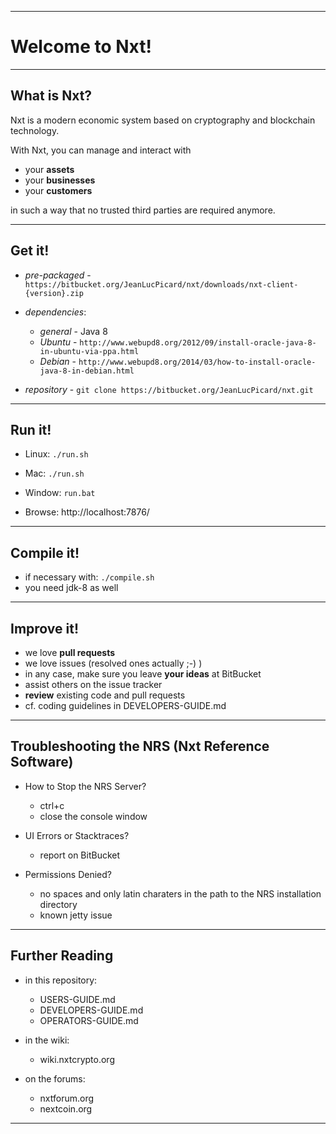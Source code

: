 ----
# Welcome to Nxt! #

----
## What is Nxt? ##
Nxt is a modern economic system based on cryptography and blockchain technology.

With Nxt, you can manage and interact with

 - your **assets**
 - your **businesses**
 - your **customers**

in such a way that no trusted third parties are required anymore.

----
## Get it! ##

  - *pre-packaged* - `https://bitbucket.org/JeanLucPicard/nxt/downloads/nxt-client-{version}.zip`

  - *dependencies*:
    - *general* - Java 8
    - *Ubuntu* - `http://www.webupd8.org/2012/09/install-oracle-java-8-in-ubuntu-via-ppa.html`
    - *Debian* - `http://www.webupd8.org/2014/03/how-to-install-oracle-java-8-in-debian.html`

  - *repository* - `git clone https://bitbucket.org/JeanLucPicard/nxt.git`
  
----
## Run it! ##

  - Linux: `./run.sh`
  - Mac: `./run.sh`
  - Window: `run.bat`

  - Browse: http://localhost:7876/

----
## Compile it! ##

  - if necessary with: `./compile.sh`
  - you need jdk-8 as well

----
## Improve it! ##

  - we love **pull requests**
  - we love issues (resolved ones actually ;-) )
  - in any case, make sure you leave **your ideas** at BitBucket
  - assist others on the issue tracker
  - **review** existing code and pull requests
  - cf. coding guidelines in DEVELOPERS-GUIDE.md

----
## Troubleshooting the NRS (Nxt Reference Software) ##

  - How to Stop the NRS Server?
    - ctrl+c
    - close the console window

  - UI Errors or Stacktraces?
    - report on BitBucket

  - Permissions Denied?
    - no spaces and only latin charaters in the path to the NRS installation directory
    - known jetty issue

----
## Further Reading ##

  - in this repository:
    - USERS-GUIDE.md
    - DEVELOPERS-GUIDE.md
    - OPERATORS-GUIDE.md

  - in the wiki:
    - wiki.nxtcrypto.org

  - on the forums:
    - nxtforum.org
    - nextcoin.org
    
----

